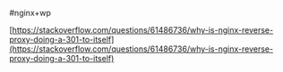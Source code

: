 #nginx+wp

[https://stackoverflow.com/questions/61486736/why-is-nginx-reverse-proxy-doing-a-301-to-itself](https://stackoverflow.com/questions/61486736/why-is-nginx-reverse-proxy-doing-a-301-to-itself)